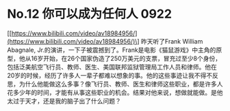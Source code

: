 # No.12 你可以成为任何人 0922

\[[https://www.bilibili.com/video/av18984956/](https://www.bilibili.com/video/av18984956/)\] 昨天听了Frank William Abagnale, Jr.的演讲，一下子被震撼到了。Frank是电影《猫鼠游戏》中主角的原型，他从16岁开始，在26个国家伪造了250万美元的支票，冒充过至少8个身份，包括泛美航空飞行员、教师、医生、美国联邦监狱管理局工作人员和律师。他在20岁的时候，经历了许多人一辈子都难以想象的事。他的这些事迹让我不得不反思，为什么他能做这么多事？像飞行员、教师、医生和律师这些职业，都是许多人花多少年的时间，才能有从事这些职业的机会。结果对他来说，想做就能做。是他太过于天才，还是我的脑子出了什么问题？

